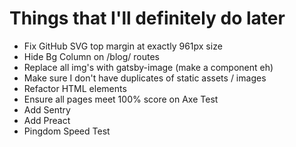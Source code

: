 # Things that I'll definitely do later

- Fix GitHub SVG top margin at exactly 961px size
- Hide Bg Column on /blog/ routes
- Replace all img's with gatsby-image (make a component eh)
- Make sure I don't have duplicates of static assets / images
- Refactor HTML elements
- Ensure all pages meet 100% score on Axe Test
- Add Sentry
- Add Preact
- Pingdom Speed Test
